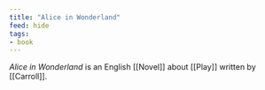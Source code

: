 ```yaml
---
title: "Alice in Wonderland"
feed: hide
tags:
- book
---
```


_Alice in Wonderland_ is an English [[Novel]] about [[Play]] written by [[Carroll]]. 